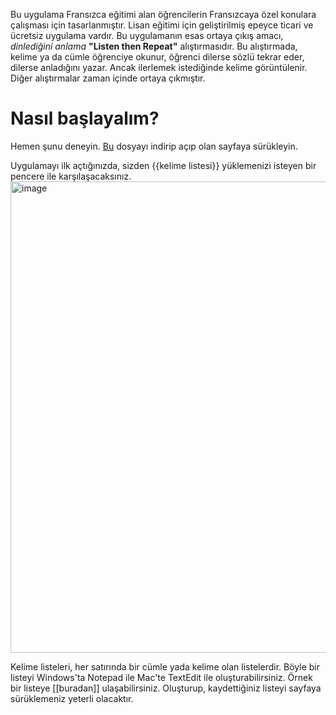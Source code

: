 Bu uygulama Fransızca eğitimi alan öğrencilerin Fransızcaya özel konulara çalışması için tasarlanmıştır. 
Lisan eğitimi için geliştirilmiş epeyce ticari ve ücretsiz uygulama vardır. 
Bu uygulamanın esas ortaya çıkış amacı, _dinlediğini anlama_ **"Listen then Repeat"** alıştırmasıdır. 
Bu alıştırmada, kelime ya da cümle öğrenciye okunur, öğrenci dilerse sözlü tekrar eder, dilerse anladığını yazar. Ancak ilerlemek istediğinde kelime görüntülenir.
Diğer alıştırmalar zaman içinde ortaya çıkmıştır.

# Nasıl başlayalım?

Hemen şunu deneyin. <a href="beta/content/a1_test_words.txt">Bu<a/> dosyayı indirip açıp olan sayfaya sürükleyin.

Uygulamayı ilk açtığınızda, sizden {{kelime listesi}} yüklemenizi isteyen bir pencere ile karşılaşacaksınız.
<img width="1007" height="754" alt="image" src="https://github.com/user-attachments/assets/13d44d6d-1604-4254-a078-742027c1b885" />


Kelime listeleri, her satırında bir cümle yada kelime olan listelerdir. Böyle bir listeyi Windows'ta Notepad ile Mac'te TextEdit ile oluşturabilirsiniz.
Örnek bir listeye [[buradan]] ulaşabilirsiniz. 
Oluşturup, kaydettiğiniz listeyi sayfaya sürüklemeniz yeterli olacaktır.

